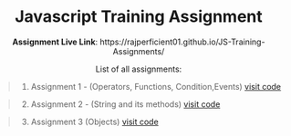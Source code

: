 
<div align="center">
  <h1 align="center">Javascript Training Assignment</h1>
  <p align="center">
    <b>Assignment Live Link</b>: https://rajperficient01.github.io/JS-Training-Assignments/
  </p>
  
  <p align="center">
    List of all assignments:
  </p>
  </div> 
  
  > 1. Assignment 1 - (Operators, Functions, Condition,Events) [visit code](https://github.com/rajperficient01/JS-Training-Assignments/blob/main/assignment1.html)
  
  > 2. Assignment 2 - (String and its methods) [visit code](https://github.com/rajperficient01/JS-Training-Assignments/blob/main/assignment2.html)
  
  > 3. Assignment 3 (Objects) [visit code](https://github.com/rajperficient01/JS-Training-Assignments/blob/main/assignment3.html)




